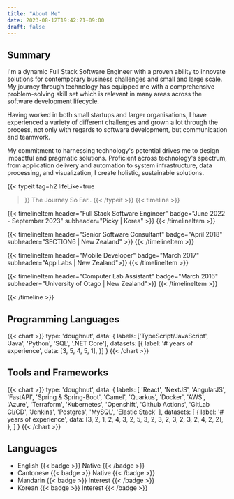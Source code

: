 ```yaml
---
title: "About Me"
date: 2023-08-12T19:42:21+09:00
draft: false
---
```



## Summary
I'm a dynamic Full Stack Software Engineer with a proven ability to innovate solutions for contemporary business challenges and small and large scale. My journey through technology has equipped me with a comprehensive problem-solving skill set which is relevant in many areas across the software development lifecycle.

Having worked in both small startups and larger organisations, I have experienced a variety of different challenges and grown a lot through the process, not only with regards to software development, but communication and teamwork.

My commitment to harnessing technology's potential drives me to design impactful and pragmatic solutions. Proficient across technology's spectrum, from application delivery and automation to system infrastructure, data processing, and visualization, I create holistic, sustainable solutions.

{{< typeit
  tag=h2
  lifeLike=true
>}}
The Journey So Far..
{{< /typeit >}}
{{< timeline >}}

{{< timelineItem header="Full Stack Software Engineer" badge="June 2022 - September 2023" subheader="Picky | Korea" >}}
{{< /timelineItem >}}


{{< timelineItem header="Senior Software Consultant" badge="April 2018" subheader="SECTION6 | New Zealand" >}}
{{< /timelineItem >}}

{{< timelineItem header="Mobile Developer" badge="March 2017"  subheader="App Labs | New Zealand">}}
{{< /timelineItem >}}

{{< timelineItem header="Computer Lab Assistant" badge="March 2016"  subheader="University of Otago | New Zealand">}}
{{< /timelineItem >}}

{{< /timeline >}}


## Programming Languages

{{< chart >}}
type: 'doughnut',
data: {
  labels: ['TypeScript/JavaScript', 'Java', 'Python', 'SQL', '.NET Core'],
  datasets: [{
    label: '# years of experience',
    data: [3, 5, 4, 5, 1],
  }]
}
{{< /chart >}}

## Tools and Frameworks
{{< chart >}}
type: 'doughnut',
data: {
  labels: [
    'React',
    'NextJS',
    'AngularJS',
    'FastAPI',
    'Spring & Spring-Boot',
    'Camel',
    'Quarkus',
    'Docker',
    'AWS',
    'Azure',
    'Terraform',
    'Kubernetes',
    'Openshift',
    'Github Actions',
    'GitLab CI/CD',
    'Jenkins',
    'Postgres',
    'MySQL',
    'Elastic Stack'
     ],
  datasets: [
    {
        label: '# years of experience',
        data: [3, 2, 1, 2, 4, 3, 2, 5, 3, 2, 3, 2, 3, 2, 3, 2, 4, 2, 2],
    },
    ]
}
{{< /chart >}}


## Languages

- English {{< badge >}} Native {{< /badge >}}
- Cantonese {{< badge >}} Native {{< /badge >}}
- Mandarin {{< badge >}} Interest {{< /badge >}}
- Korean {{< badge >}} Interest {{< /badge >}}
